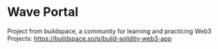 # Wave Portal

Project from buildspace, a community for learning and practicing Web3 Projects: https://buildspace.so/p/build-solidity-web3-app
